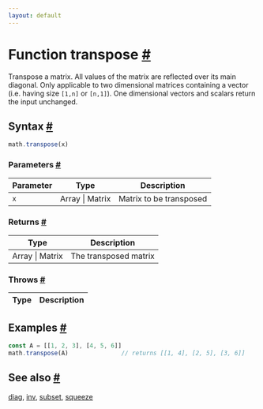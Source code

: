 ```yaml
---
layout: default
---
```


<!-- Note: This file is automatically generated from source code comments. Changes made in this file will be overridden. -->

<h1 id="function-transpose">Function transpose <a href="#function-transpose" title="Permalink">#</a></h1>

Transpose a matrix. All values of the matrix are reflected over its
main diagonal. Only applicable to two dimensional matrices containing
a vector (i.e. having size `[1,n]` or `[n,1]`). One dimensional
vectors and scalars return the input unchanged.


<h2 id="syntax">Syntax <a href="#syntax" title="Permalink">#</a></h2>

```js
math.transpose(x)
```

<h3 id="parameters">Parameters <a href="#parameters" title="Permalink">#</a></h3>

Parameter | Type | Description
--------- | ---- | -----------
`x` | Array &#124; Matrix | Matrix to be transposed

<h3 id="returns">Returns <a href="#returns" title="Permalink">#</a></h3>

Type | Description
---- | -----------
Array &#124; Matrix | The transposed matrix


<h3 id="throws">Throws <a href="#throws" title="Permalink">#</a></h3>

Type | Description
---- | -----------


<h2 id="examples">Examples <a href="#examples" title="Permalink">#</a></h2>

```js
const A = [[1, 2, 3], [4, 5, 6]]
math.transpose(A)               // returns [[1, 4], [2, 5], [3, 6]]
```


<h2 id="see-also">See also <a href="#see-also" title="Permalink">#</a></h2>

[diag](diag.html),
[inv](inv.html),
[subset](subset.html),
[squeeze](squeeze.html)
